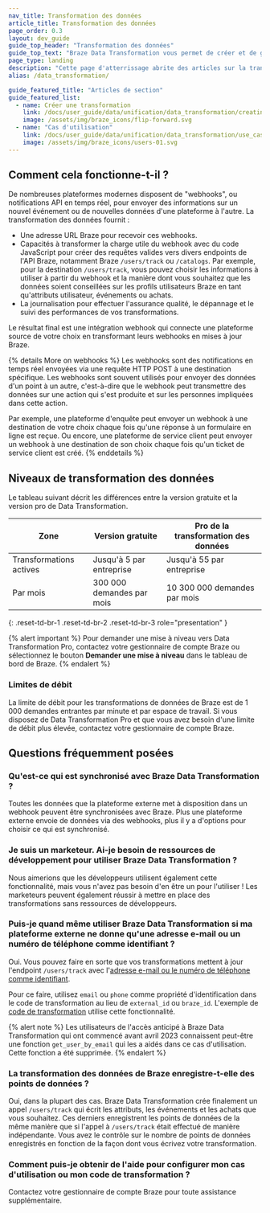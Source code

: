 ```yaml
---
nav_title: Transformation des données
article_title: Transformation des données
page_order: 0.3
layout: dev_guide
guide_top_header: "Transformation des données"
guide_top_text: "Braze Data Transformation vous permet de créer et de gérer des intégrations webhook pour automatiser le flux de données depuis des plateformes externes vers Braze. Ces données d'utilisateur nouvellement intégrées peuvent ensuite alimenter des cas d'utilisation marketing encore plus sophistiqués. Braze Data Transformation peut accélérer l'intégration de vos données, même si vous n'avez que très peu d'expérience en matière de codage, et peut aider à remplacer la dépendance de votre équipe à l'égard des appels d'API manuels, des outils d'intégration third-party, ou même des plateformes de données client."
page_type: landing
description: "Cette page d'atterrissage abrite des articles sur la transformation des données de Braze, notamment sur la façon de créer une transformation des données et sur les cas d'utilisation."
alias: /data_transformation/

guide_featured_title: "Articles de section"
guide_featured_list:
  - name: Créer une transformation
    link: /docs/user_guide/data/unification/data_transformation/creating_a_transformation/
    image: /assets/img/braze_icons/flip-forward.svg
  - name: "Cas d'utilisation"
    link: /docs/user_guide/data/unification/data_transformation/use_cases/
    image: /assets/img/braze_icons/users-01.svg
---
```


## Comment cela fonctionne-t-il ?

De nombreuses plateformes modernes disposent de "webhooks", ou notifications API en temps réel, pour envoyer des informations sur un nouvel événement ou de nouvelles données d'une plateforme à l'autre. La transformation des données fournit :

* Une adresse URL Braze pour recevoir ces webhooks.
* Capacités à transformer la charge utile du webhook avec du code JavaScript pour créer des requêtes valides vers divers endpoints de l'API Braze, notamment Braze `/users/track` ou `/catalogs`. Par exemple, pour la destination `/users/track`, vous pouvez choisir les informations à utiliser à partir du webhook et la manière dont vous souhaitez que les données soient conseillées sur les profils utilisateurs Braze en tant qu'attributs utilisateur, événements ou achats.
* La journalisation pour effectuer l'assurance qualité, le dépannage et le suivi des performances de vos transformations.

Le résultat final est une intégration webhook qui connecte une plateforme source de votre choix en transformant leurs webhooks en mises à jour Braze.

{% details More on webhooks %}
Les webhooks sont des notifications en temps réel envoyées via une requête HTTP POST à une destination spécifique. Les webhooks sont souvent utilisés pour envoyer des données d'un point à un autre, c'est-à-dire que le webhook peut transmettre des données sur une action qui s'est produite et sur les personnes impliquées dans cette action.

Par exemple, une plateforme d'enquête peut envoyer un webhook à une destination de votre choix chaque fois qu'une réponse à un formulaire en ligne est reçue. Ou encore, une plateforme de service client peut envoyer un webhook à une destination de son choix chaque fois qu'un ticket de service client est créé.
{% enddetails %}

## Niveaux de transformation des données

Le tableau suivant décrit les différences entre la version gratuite et la version pro de Data Transformation.

| Zone | Version gratuite | Pro de la transformation des données |
|----|----|----|
| Transformations actives | Jusqu'à 5 par entreprise | Jusqu'à 55 par entreprise |
| Par mois | 300 000 demandes par mois | 10 300 000 demandes par mois |
{: .reset-td-br-1 .reset-td-br-2 .reset-td-br-3 role="presentation" }

{% alert important %}
Pour demander une mise à niveau vers Data Transformation Pro, contactez votre gestionnaire de compte Braze ou sélectionnez le bouton **Demander une mise à niveau** dans le tableau de bord de Braze.
{% endalert %}

### Limites de débit

La limite de débit pour les transformations de données de Braze est de 1 000 demandes entrantes par minute et par espace de travail. Si vous disposez de Data Transformation Pro et que vous avez besoin d'une limite de débit plus élevée, contactez votre gestionnaire de compte Braze.

## Questions fréquemment posées

### Qu'est-ce qui est synchronisé avec Braze Data Transformation ?

Toutes les données que la plateforme externe met à disposition dans un webhook peuvent être synchronisées avec Braze. Plus une plateforme externe envoie de données via des webhooks, plus il y a d'options pour choisir ce qui est synchronisé.

### Je suis un marketeur. Ai-je besoin de ressources de développement pour utiliser Braze Data Transformation ?

Nous aimerions que les développeurs utilisent également cette fonctionnalité, mais vous n'avez pas besoin d'en être un pour l'utiliser ! Les marketeurs peuvent également réussir à mettre en place des transformations sans ressources de développeurs.

### Puis-je quand même utiliser Braze Data Transformation si ma plateforme externe ne donne qu'une adresse e-mail ou un numéro de téléphone comme identifiant ?

Oui. Vous pouvez faire en sorte que vos transformations mettent à jour l'endpoint `/users/track` avec l'[adresse e-mail ou le numéro de téléphone comme identifiant]({{site.baseurl}}/api/endpoints/user_data/post_user_track/#example-request-for-updating-a-user-profile-by-email-address).

Pour ce faire, utilisez `email` ou `phone` comme propriété d'identification dans le code de transformation au lieu de `external_id` ou `braze_id`. L'exemple de [code de transformation]({{site.baseurl}}/user_guide/data_and_analytics/data_transformation/use_cases/#example-transformation-code) utilise cette fonctionnalité.

{% alert note %}
Les utilisateurs de l'accès anticipé à Braze Data Transformation qui ont commencé avant avril 2023 connaissent peut-être une fonction `get_user_by_email` qui les a aidés dans ce cas d'utilisation. Cette fonction a été supprimée.
{% endalert %}

### La transformation des données de Braze enregistre-t-elle des points de données ?

Oui, dans la plupart des cas. Braze Data Transformation crée finalement un appel `/users/track` qui écrit les attributs, les événements et les achats que vous souhaitez. Ces derniers enregistrent les points de données de la même manière que si l'appel à `/users/track` était effectué de manière indépendante. Vous avez le contrôle sur le nombre de points de données enregistrés en fonction de la façon dont vous écrivez votre transformation.

### Comment puis-je obtenir de l'aide pour configurer mon cas d'utilisation ou mon code de transformation ?

Contactez votre gestionnaire de compte Braze pour toute assistance supplémentaire.
